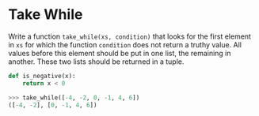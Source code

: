 # Take While

Write a function `take_while(xs, condition)` that looks for the first element in `xs` for which the function `condition` does not return a truthy value.
All values before this element should be put in one list, the remaining in another.
These two lists should be returned in a tuple.

```python
def is_negative(x):
    return x < 0

>>> take_while([-4, -2, 0, -1, 4, 6])
([-4, -2], [0, -1, 4, 6])
```
